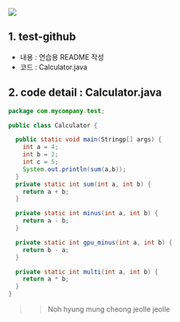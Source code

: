  ![](https://i5.walmartimages.com/asr/c89acab8-c1cc-4959-8440-3fee39e6b88a_1.b71394f0af9a3b27c9c7011b81548f9f.jpeg)

## 1. test-github
- 내용 :  연습용 README 작성
- 코드 : Calculator.java

## 2. code detail :  Calculator.java

```java
package com.mycompany.test;

public class Calculator {

  public static void main(Stringp[] args) {
    int a = 4;
    int b = 2;
    int c = 5;
    System.out.println(sum(a,b));
  }
  private static int sum(int a, int b) {
    return a + b;
  }

  private static int minus(int a, int b) {
    return a - b;
  }

  private static int gpu_minus(int a, int b) {
    return b - a;
  }

  private static int multi(int a, int b) {
    return a * b;
  }
}
```


>> Noh hyung mung cheong jeolle jeolle
